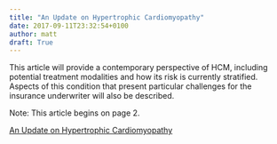 ```yaml
---
title: "An Update on Hypertrophic Cardiomyopathy"
date: 2017-09-11T23:32:54+0100
author: matt
draft: True
---
```

This article will provide a contemporary perspective of HCM, including potential treatment modalities and how its risk is currently stratified. Aspects of this condition that present particular challenges for the insurance underwriter will also be described.

Note: This article begins on page 2.

[ An Update on Hypertrophic Cardiomyopathy ]( http://www.rgare.com/docs/default-source/newsletters-articles/reflections-vol-42-sept-2017_final7632c58ec5e163acbc5dff0000ff1aaa.pdf?sfvrsn=0 )
